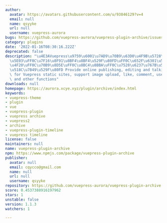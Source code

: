 ```yaml
---
author:
  avatar: https://avatars.githubusercontent.com/u/93846129?v=4
  email: null
  name: qsyyke
  url: null
  username: vuepress-aurora
bugs: https://github.com/vuepress-aurora/vuepress-plugin-archive/issues
category: plugins
date: '2022-01-16T08:30:16.222Z'
deprecated: false
description: "\u4E3AVuepress\u9759\u6001\u7AD9\u70B9\u63D0\u4F9B\u5728\u7EBF\u53D1\
  \u5E03\uFF0C\u7F16\u8F91\u8BF4\u8BF4\u529F\u80FD\uFF0C\u652F\u6301\u56FE\u7247\u4E0A\
  \u4F20\uFF0C\u70B9\u8D5E\uFF0C\u8BC4\u8BBA\uFF0C\u7528\u6237\u767B\u5F55\uFF0C\u6CE8\
  \u518C\u7B49\u529F\u80FD Provide online publishing, editing and talking functions\
  \ for Vuepress static sites, support image upload, like, comment, user login, registration\
  \ and other functions"
downloads: null
homepage: https://aurora.xcye.xyz/plugin/archive/index.html
keywords:
- vuepress-theme
- plugin
- vue
- vuepress-plugin
- vuepress archive
- vuepress2
- archive
- vuepress-plugin-timeline
- vuepress timeline
license: false
maintainers: null
name: vuepress-plugin-archive
npm: https://www.npmjs.com/package/vuepress-plugin-archive
publisher:
  avatar: null
  email: cqycco@gmail.com
  name: null
  url: null
  username: qsyyke
repository: https://github.com/vuepress-aurora/vuepress-plugin-archive
score: 0.4537388916197962
stars: 1
unstable: false
version: 1.1.3
watchers: 1

---
```


